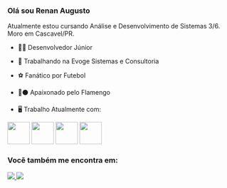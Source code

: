 ### Olá sou Renan Augusto

Atualmente estou cursando Análise e Desenvolvimento de Sistemas 3/6. Moro em Cascavel/PR.

-  🧑‍💻 Desenvolvedor Júnior

- 🏢	Trabalhando na Evoge Sistemas e Consultoria

- ⚽	Fanático por Futebol 

- 🔴⚫ Apaixonado pelo Flamengo

- 🖥️	Trabalho Atualmente com:

<div display="inline">
<img width="50" height="50" src="https://cdn.jsdelivr.net/gh/devicons/devicon/icons/angularjs/angularjs-original.svg" />
<img width="50" height="50" src="https://cdn.jsdelivr.net/gh/devicons/devicon/icons/kotlin/kotlin-original.svg" />
<img width="50" height="50" src="https://cdn.jsdelivr.net/gh/devicons/devicon/icons/postgresql/postgresql-original.svg" />
<img width="50" height="50" src="https://cdn.jsdelivr.net/gh/devicons/devicon/icons/fedora/fedora-original.svg" />
</div>

### Vocẽ também me encontra em:
<a href="https://www.linkedin.com/in/renan-mendes-carlos/">
  <img src="https://img.shields.io/badge/linkedin-%230077B5.svg?style=for-the-badge&logo=linkedin&logoColor=white"/>
</a>
<a href="https://www.instagram.com/renan_a.m.c/?next=%2F">
  <img src="https://img.shields.io/badge/Instagram-%23E4405F.svg?style=for-the-badge&logo=Instagram&logoColor=white"/>
</a>
